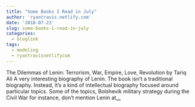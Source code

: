 ```yaml
---
title: "Some Books I Read in July"
author: 'ryantravis.netlify.com'
date: '2018-07-23'
slug: some-books-i-read-in-july
categories:
  - bloglink
tags:
  - modeling
  - ryantravisnetlifycom
---
```


The Dilemmas of Lenin: Terrorism, War, Empire, Love, Revolution by Tariq AliA very interesting biography of Lenin. The book isn’t a traditional biography. Instead, it’s a kind of intellectual biography focused around particular topics. Some of the topics, Bolshevik military strategy during the Civil War for instance, don’t mention Lenin at[... <i class="fas fa-external-link-alt"></i>](http://ryantravis.netlify.com/post/some-books-i-read-july/)

